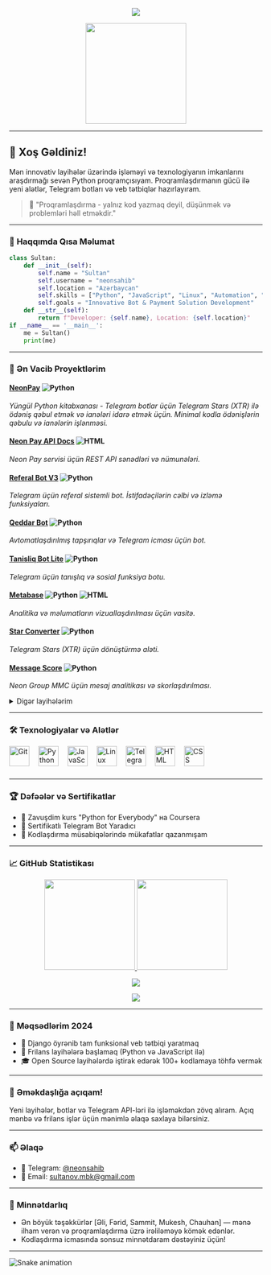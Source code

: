 <p align="center">
  <a align="center">
    <img src="https://readme-typing-svg.herokuapp.com?font=IBM+Plex+Sans&color=F72EE2&size=25&lines=Welcome+to+My+GitHub+Profile!;Python+Enthusiast+and+Developer!;Building+Innovative+Bots+%26+Web+Apps" />
  </a>
</p>

<p align="center">
  <img align="center" src="https://media.giphy.com/media/M9gbBd9nbDrOTu1Mqx/giphy.gif" width="200px">
</p>

---

## 🌟 **Xoş Gəldiniz!**

Mən innovativ layihələr üzərində işləməyi və texnologiyanın imkanlarını araşdırmağı sevən Python proqramçısıyam. Proqramlaşdırmanın gücü ilə yeni alətlər, Telegram botları və veb tətbiqlər hazırlayıram.

> 🧠 "Proqramlaşdırma - yalnız kod yazmaq deyil, düşünmək və problemləri həll etməkdir."

---

### 🚀 **Haqqımda Qısa Məlumat**

```python
class Sultan:
    def __init__(self):
        self.name = "Sultan"
        self.username = "neonsahib"
        self.location = "Azərbaycan"
        self.skills = ["Python", "JavaScript", "Linux", "Automation", "Telegram API"]
        self.goals = "Innovative Bot & Payment Solution Development"
    def __str__(self):
        return f"Developer: {self.name}, Location: {self.location}"
if __name__ == '__main__':
    me = Sultan()
    print(me)
```

---

### 🌟 **Ən Vacib Proyektlərim**

#### [NeonPay](https://github.com/Abbasxan/neonpay) ![Python](https://img.shields.io/badge/-Python-3776AB?logo=python&logoColor=white)
*Yüngül Python kitabxanası - Telegram botlar üçün Telegram Stars (XTR) ilə ödəniş qəbul etmək və ianələri idarə etmək üçün. Minimal kodla ödənişlərin qəbulu və ianələrin işlənməsi.*

#### [Neon Pay API Docs](https://github.com/Abbasxan/Abbasxan.github.io) ![HTML](https://img.shields.io/badge/-HTML-e34c26?logo=html5&logoColor=white)
*Neon Pay servisi üçün REST API sənədləri və nümunələri.*

#### [Referal Bot V3](https://github.com/Abbasxan/referalbotv3) ![Python](https://img.shields.io/badge/-Python-3776AB?logo=python&logoColor=white)
*Telegram üçün referal sistemli bot. İstifadəçilərin cəlbi və izləmə funksiyaları.*

#### [Qeddar Bot](https://github.com/Abbasxan/qeddarbot) ![Python](https://img.shields.io/badge/-Python-3776AB?logo=python&logoColor=white)
*Avtomatlaşdırılmış tapşırıqlar və Telegram icması üçün bot.*

#### [Tanisliq Bot Lite](https://github.com/Abbasxan/tanisliqbotlite) ![Python](https://img.shields.io/badge/-Python-3776AB?logo=python&logoColor=white)
*Telegram üçün tanışlıq və sosial funksiya botu.*

#### [Metabase](https://github.com/Abbasxan/metabase) ![Python](https://img.shields.io/badge/-Python-3776AB?logo=python&logoColor=white) ![HTML](https://img.shields.io/badge/-HTML-e34c26?logo=html5&logoColor=white)
*Analitika və məlumatların vizuallaşdırılması üçün vasitə.*

#### [Star Converter](https://github.com/Abbasxan/starconverter) ![Python](https://img.shields.io/badge/-Python-3776AB?logo=python&logoColor=white)
*Telegram Stars (XTR) üçün dönüştürmə aləti.*

#### [Message Score](https://github.com/Abbasxan/messageScore) ![Python](https://img.shields.io/badge/-Python-3776AB?logo=python&logoColor=white)
*Neon Group MMC üçün mesaj analitikası və skorlaşdırılması.*

<details>
  <summary>Digər layihələrim</summary>

  - [maf2](https://github.com/Abbasxan/maf2) — Python & oyun mexanikası
</details>

---

### 🛠️ **Texnologiyalar və Alətlər**

<img align="left" alt="Git" width="40px" style="padding-right:15px;" src="https://cdn.jsdelivr.net/gh/devicons/devicon/icons/git/git-original.svg" />
<img align="left" alt="Python" width="40px" style="padding-right:15px;" src="https://cdn.jsdelivr.net/gh/devicons/devicon/icons/python/python-plain.svg" />
<img align="left" alt="JavaScript" width="40px" style="padding-right:15px;" src="https://cdn.jsdelivr.net/gh/devicons/devicon/icons/javascript/javascript-plain.svg" />
<img align="left" alt="Linux" width="40px" style="padding-right:15px;" src="https://cdn.jsdelivr.net/gh/devicons/devicon/icons/linux/linux-original.svg" />
<img align="left" alt="Telegram" width="40px" style="padding-right:15px;" src="https://cdn.jsdelivr.net/gh/devicons/devicon/icons/telegram/telegram-original.svg" />
<img align="left" alt="HTML" width="40px" style="padding-right:15px;" src="https://cdn.jsdelivr.net/gh/devicons/devicon/icons/html5/html5-plain.svg" />
<img align="left" alt="CSS" width="40px" style="padding-right:15px;" src="https://cdn.jsdelivr.net/gh/devicons/devicon/icons/css3/css3-plain.svg" />
<br><br><br>

---

### 🏆 **Dəfəələr və Sertifikatlar**

- 🥇 Zavuşdim kurs "Python for Everybody" на Coursera
- 📜 Sertifikatlı Telegram Bot Yaradıcı
- 🎯 Kodlaşdırma müsabiqələrində mükafatlar qazanmışam

---

### 📈 **GitHub Statistikası**

<p align="center">
  <a href="https://github.com/Abbasxan">
    <img height="180em" src="https://github-readme-stats-eight-theta.vercel.app/api?username=Abbasxan&show_icons=true&theme=tokyonight&include_all_commits=true&count_private=true"/>
    <img height="180em" src="https://github-readme-stats-eight-theta.vercel.app/api/top-langs/?username=Abbasxan&layout=compact&langs_count=8&theme=tokyonight"/>
  </a>
</p>

<p align="center">
  <img src="https://github-profile-summary-cards.vercel.app/api/cards/profile-details?username=Abbasxan&theme=radical"/>
</p>

<p align="center">
  <img src="https://github-readme-activity-graph.cyclic.app/graph?username=Abbasxan&theme=react-dark&hide_border=true"/>
</p>

---

### 🎯 **Məqsədlərim 2024**

- 🌱 Django öyrənib tam funksional veb tətbiqi yaratmaq
- 💼 Frilans layihələrə başlamaq (Python və JavaScript ilə)
- 🎓 Open Source layihələrdə iştirak edərək 100+ kodlamaya töhfə vermək

---

### 🤝 **Əməkdaşlığa açıqam!**

Yeni layihələr, botlar və Telegram API-ləri ilə işləməkdən zövq alıram. Açıq mənbə və frilans işlər üçün mənimlə əlaqə saxlaya bilərsiniz.

---

### 📫 **Əlaqə**

- 💬 Telegram: [@neonsahib](https://t.me/neonsahib)
- 📧 Email: [sultanov.mbk@gmail.com](mailto:sultanov.mbk@gmail.com)

---

### 🙌 **Minnətdarlıq**

- Ən böyük təşəkkürlər [Əli, Fərid, Sammit, Mukesh, Chauhan] — mənə ilham verən və proqramlaşdırma üzrə irəliləməyə kömək edənlər.
- Kodlaşdırma icmasında sonsuz minnətdaram dəstəyiniz üçün!

---

![Snake animation](https://github.com/mirsaid-mirzohidov/mirsaid-mirzohidov/blob/output/github-contribution-grid-snake.svg)

